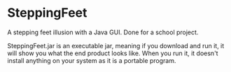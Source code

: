 # SteppingFeet
A stepping feet illusion with a Java GUI. Done for a school project.

SteppingFeet.jar is an executable jar, meaning if you download and run it, it will show you what the end product looks like.
When you run it, it doesn't install anything on your system as it is a portable program.
